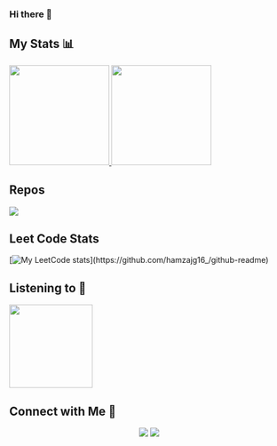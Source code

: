 ### Hi there 👋

<!--
**hamzzgab/hamzzgab** is a ✨ _special_ ✨ repository because its `README.md` (this file) appears on your GitHub profile.

Here are some ideas to get you started:

- 🔭 I’m currently working on ...
- 🌱 I’m currently learning ...
- 👯 I’m looking to collaborate on ...
- 🤔 I’m looking for help with ...
- 💬 Ask me about ...
- 📫 How to reach me: ...
- 😄 Pronouns: ...
- ⚡ Fun fact: ...
-->
## My Stats 📊
<p>
<a href="https://github.com/AVS1508">
  <img height="180em" src="https://github-readme-stats.vercel.app/api?username=hamzzgab&show_icons=true&theme=radical" />
  <img height="180em" src="https://github-readme-stats-eight-theta.vercel.app/api/top-langs/?username=hamzzgab&theme=radical&layout=compact" />
</a>
</p>

## Repos
<a href="https://github.com/mark123jesper/Real-Time-Animation">
  <img align="center" src="https://github-readme-stats.vercel.app/api/pin/?username=hamzzgab&repo=Real-Time-Animation&theme=dark&hide_border=true&no-bg=true&no-frame=true" />
</a>

## Leet Code Stats
[![My LeetCode stats](https://leetcode-stats-six.vercel.app/api?username=hamzajg16_)](https://github.com/hamzajg16_/github-readme)

## Listening to 🎵
<img height="150em" src="https://spotify-github-profile.vercel.app/api/view?uid=31yzqermbzndvgoxuhxjtb22lypy&cover_image=false&theme=novatorem&show_offline=false&background_color=121212&interchange=false&bar_color=53b14f&bar_color_cover=false" />

## Connect with Me 🤝
<p align="center">
<a href="https://www.linkedin.com/in/hamza-gabajiwala"><img src="https://img.shields.io/badge/-Hamza%20Gabajiwala-0077B5?style=flat-square&logo=Linkedin&logoColor=white"/></a>
<a href="mailto:hamzajg16@gmail.com"><img src="https://img.shields.io/badge/-hamzajg16@gmail.com-D14836?style=flat-square&logo=Gmail&logoColor=white"/></a>
